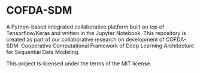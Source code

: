 # COFDA-SDM
 A Python-based integrated collaborative platform built on top of Tensorflow/Keras and written in the Jupyter Notebook.
This repository is created as part of our collaborative research on development of COFDA-SDM: Cooperative  Computational 
Framework of Deep Learning Architecture  for Sequential Data Modeling.

This project is licensed under the terms of the MIT license.
